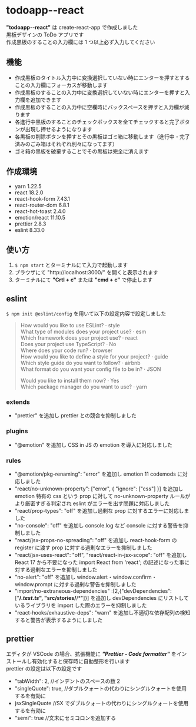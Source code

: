 # todoapp--react

**"todoapp--react"** は create-react-app で作成しました  
黒板デザインの ToDo アプリです  
作成黒板のすることの入力欄には 1 つ以上必ず入力してください

## 機能

- 作成黒板のタイトル入力中に変換選択していない時にエンターを押すとすることの入力欄にフォーカスが移動します
- 作成黒板のすることの入力中に変換選択していない時にエンターを押すと入力欄を追加できます
- 作成黒板のすることの入力中に空欄時にバックスペースを押すと入力欄が減ります
- 各進行中黒板のすることのチェックボックスを全てチェックすると完了ボタンが出現し押せるようになります
- 各黒板の削除ボタンを押すとその黒板はゴミ箱に移動します（進行中・完了済みのごみ箱はそれぞれ別々になってます）
- ゴミ箱の黒板を破棄することでその黒板は完全に消えます

## 作成環境

- yarn 1.22.5
- react 18.2.0
- react-hook-form 7.43.1
- react-router-dom 6.8.1
- react-hot-toast 2.4.0
- emotion/react 11.10.5
- prettier 2.8.3
- eslint 8.33.0

## 使い方

1. `$ npm start` とターミナルにて入力で起動します
2. ブラウザにて "http://localhost:3000/" を開くと表示されます
3. ターミナルにて **"Crtl + c"** または **"cmd + c"** で停止します

## eslint

`$ npm init @eslint/config` を用いて以下の設定内容で設定しました

> How would you like to use ESLint? · style  
> What type of modules does your project use? · esm  
> Which framework does your project use? · react  
> Does your project use TypeScript? · No  
> Where does your code run? · browser  
> How would you like to define a style for your project? · guide  
> Which style guide do you want to follow? · airbnb  
> What format do you want your config file to be in? · JSON
>
> Would you like to install them now? · Yes  
> Which package manager do you want to use? · yarn

### extends

- "prettier" を追加し prettier との競合を抑制しました

### plugins

- "@emotion" を追加し CSS in JS の emotion を導入に対応しました

### rules

- "@emotion/pkg-renaming": "error" を追加し emotion 11 codemods に対応しました
- "react/no-unknown-property": ["error", { "ignore": ["css"] }] を追加し emotion 特有の css という prop に対して no-unknown-property ルールがより厳密すぎる判定され eslint がエラーを出す問題に対応しました
- "react/prop-types": "off" を追加し過剰な prop に対するエラーに対応しました
- "no-console": "off" を追加し console.log など console に対する警告を抑制しました
- "react/jsx-props-no-spreading": "off" を追加し react-hook-form の register に渡す prop に対する過剰なエラーを抑制しました
- "react/jsx-uses-react": "off", "react/react-in-jsx-scope": "off" を追加し React 17 から不要になった import React from 'react'; の記述になった事に対する過剰なエラーを抑制しました
- "no-alert": "off" を追加し window.alert・window.confirm・window.prompt に対する過剰な警告を抑制しました
- "import/no-extraneous-dependencies" :[2,{"devDependencies": ["**/*.test.ts*", "src/stories/**/*"]}] を追加し devDependencies にリストしているライブラリを import した際のエラーを抑制しました
- "react-hooks/exhaustive-deps": "warn" を追加し不適切な依存配列の検知すると警告が表示するようにしました

## prettier

エディタが VSCode の場合、拡張機能に **_"Prettier - Code formatter"_** をインストールし有効化すると保存時に自動整形を行います  
prettier の設定は以下の設定です

- "tabWidth": 2, //インデントのスペースの数 2
- "singleQuote": true, //ダブルクォートの代わりにシングルクォートを使用するを有効に
- jsxSingleQuote //SX でダブルクォートの代わりにシングルクォートを使用するを有効に
- "semi": true //文末にセミコロンを追加する
